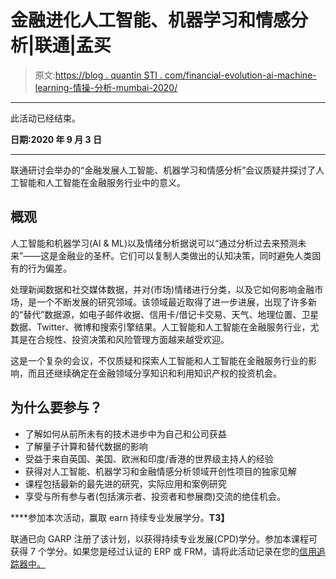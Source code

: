 # 金融进化人工智能、机器学习和情感分析|联通|孟买

> 原文:[https://blog . quantin STI . com/financial-evolution-ai-machine-learning-情操-分析-mumbai-2020/](https://blog.quantinsti.com/financial-evolution-ai-machine-learning-sentiment-analysis-mumbai-2020/)

* * *

此活动已经结束。

**日期:2020 年 9 月 3 日**

* * *

联通研讨会举办的“金融发展人工智能、机器学习和情感分析”会议质疑并探讨了人工智能和人工智能在金融服务行业中的意义。

## 概观

人工智能和机器学习(AI & ML)以及情绪分析据说可以“通过分析过去来预测未来”——这是金融业的圣杯。它们可以复制人类做出的认知决策，同时避免人类固有的行为偏差。

处理新闻数据和社交媒体数据，并对(市场)情绪进行分类，以及它如何影响金融市场，是一个不断发展的研究领域。该领域最近取得了进一步进展，出现了许多新的“替代”数据源，如电子邮件收据、信用卡/借记卡交易、天气、地理位置、卫星数据、Twitter、微博和搜索引擎结果。人工智能和人工智能在金融服务行业，尤其是在合规性、投资决策和风险管理方面越来越受欢迎。

这是一个复杂的会议，不仅质疑和探索人工智能和人工智能在金融服务行业的影响，而且还继续确定在金融领域分享知识和利用知识产权的投资机会。

## 为什么要参与？

*   了解如何从前所未有的技术进步中为自己和公司获益
*   了解量子计算和替代数据的影响
*   受益于来自英国、美国、欧洲和印度/香港的世界级主持人的经验
*   获得对人工智能、机器学习和金融情感分析领域开创性项目的独家见解
*   课程包括最新的最先进的研究，实际应用和案例研究
*   享受与所有参与者(包括演示者、投资者和参展商)交流的绝佳机会。

****参加本次活动，赢取 earn 持续专业发展学分。**T3】**

联通已向 GARP 注册了该计划，以获得持续专业发展(CPD)学分。参加本课程可获得 7 个学分。如果您是经过认证的 ERP 或 FRM，请将此活动记录在您的[信用追踪器中。](https://www.garp.org/#!/cpd)